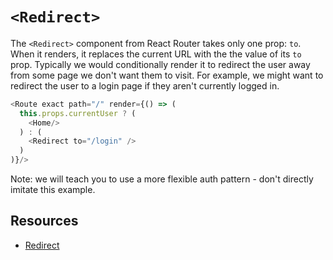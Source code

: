 # `<Redirect>`

The `<Redirect>` component from React Router takes only one prop: `to`.
When it renders, it replaces the current URL with the the value of its `to` prop.
Typically we would conditionally render it to redirect the user away from
some page we don't want them to visit. For example, we might want to redirect
the user to a login page if they aren't currently logged in.

```js
<Route exact path="/" render={() => (
  this.props.currentUser ? (
    <Home/>
  ) : (
    <Redirect to="/login" />
  )
)}/>
```

Note: we will teach you to use a more flexible auth pattern - don't
directly imitate this example.

## Resources

* [Redirect](https://reacttraining.com/react-router/web/api/Redirect)
